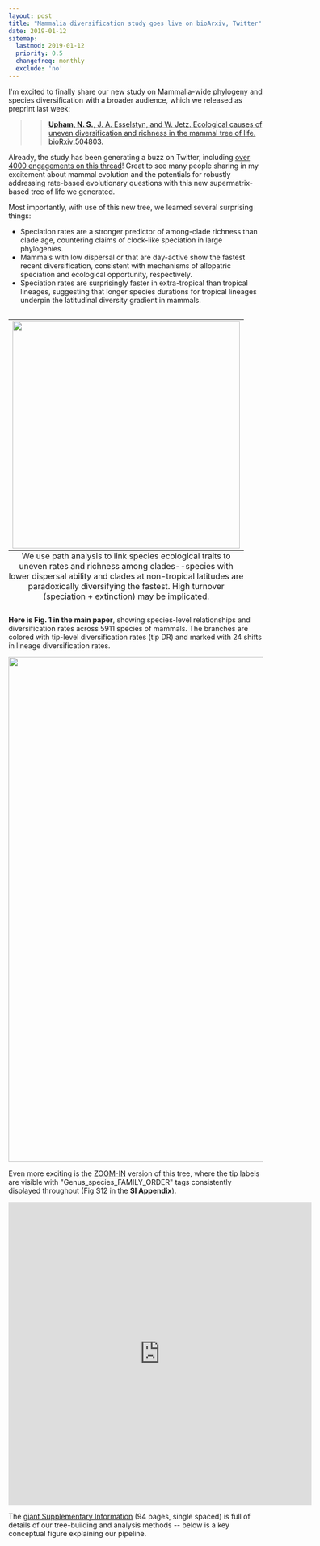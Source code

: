 ```yaml
---
layout: post
title: "Mammalia diversification study goes live on bioArxiv, Twitter"
date: 2019-01-12
sitemap:
  lastmod: 2019-01-12
  priority: 0.5
  changefreq: monthly
  exclude: 'no'
---
```


I'm excited to finally share our new study on Mammalia-wide phylogeny and species diversification with a broader audience, which we released as preprint last week: 

>>[**Upham, N. S.**, J. A. Esselstyn, and W. Jetz. Ecological causes of uneven diversification and richness in the mammal tree of life. bioRxiv:504803.](https://doi.org/10.1101/504803)

Already, the study has been generating a buzz on Twitter, including [over 4000 engagements on this thread](https://twitter.com/n8_upham/status/1082317979776401409)!  Great to see many people sharing in my excitement about mammal evolution and the potentials for robustly addressing rate-based evolutionary questions with this new supermatrix-based tree of life we generated.

Most importantly, with use of this new tree, we learned several surprising things:
<ul>
<li>Speciation rates are a stronger predictor of among-clade richness than clade age, countering claims of clock-like speciation in large phylogenies.</li>
<li>Mammals with low dispersal or that are day-active show the fastest recent diversification, consistent with mechanisms of allopatric speciation and ecological opportunity, respectively.</li>
<li>Speciation rates are surprisingly faster in extra-tropical than tropical lineages, suggesting that longer species durations for tropical lineages underpin the latitudinal diversity gradient in mammals.</li>
</ul>
<table class="image" style="float:right; margin-left: 2em">
<caption align="bottom">
We use path analysis to link species ecological traits to uneven rates and richness among clades--species with lower dispersal ability and clades at non-tropical latitudes are paradoxically diversifying the fastest. High turnover (speciation + extinction) may be implicated.	</caption>
<tr><td><img src="https://n8upham.github.io/images/Fig5_phyloPath_10-30-50Ma_igraphColVar_wHexbins_noMRCA_horizUnderCI_symbAxes_Nat_1000tree_DiCath.jpg" width="450px" /></td></tr>
</table>


**Here is Fig. 1 in the main paper**, showing species-level relationships and diversification rates across 5911 species of mammals. The branches are colored with tip-level diversification rates (tip DR) and marked with 24 shifts in lineage diversification rates.

<tr><td><img src="https://n8upham.github.io/images/Fig1_NDexp_TopoCons_24Oct2018.jpg" width="1000px" /></td></tr>

<p></p>
<p></p>

Even more exciting is the <a href="https://n8upham.github.io/images/FigS12_annotated.pdf" download>ZOOM-IN</a> version of this tree, where the tip labels are visible with "Genus_species_FAMILY_ORDER" tags consistently displayed throughout (Fig S12 in the __SI Appendix__).

<embed src="https://n8upham.github.io/images/FigS12_annotated.pdf" width="600px" height="600px"/>

The [giant Supplementary Information](https://www.biorxiv.org/content/early/2019/01/04/504803.figures-only?versioned=true) (94 pages, single spaced) is full of details of our tree-building and analysis methods -- below is a key conceptual figure explaining our pipeline.





